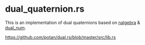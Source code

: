 # dual_quaternion.rs

This is an implementation of dual quaternions based on [nalgebra](https://github.com/rustsim/nalgebra) & [dual_num](https://github.com/novacrazy/dual_num).



https://github.com/potan/dual.rs/blob/master/src/lib.rs

